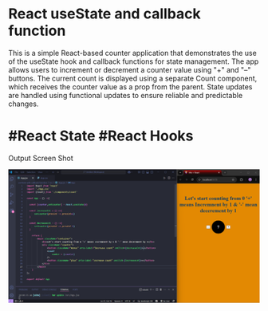 # React useState and callback function

This is a simple React-based counter application that demonstrates the use of the useState hook and callback functions for state management. The app allows users to increment or decrement a counter value using "+" and "–" buttons. The current count is displayed using a separate Count component, which receives the counter value as a prop from the parent. State updates are handled using functional updates to ensure reliable and predictable changes.

# #React State #React Hooks


Output Screen Shot

![](output.png)
